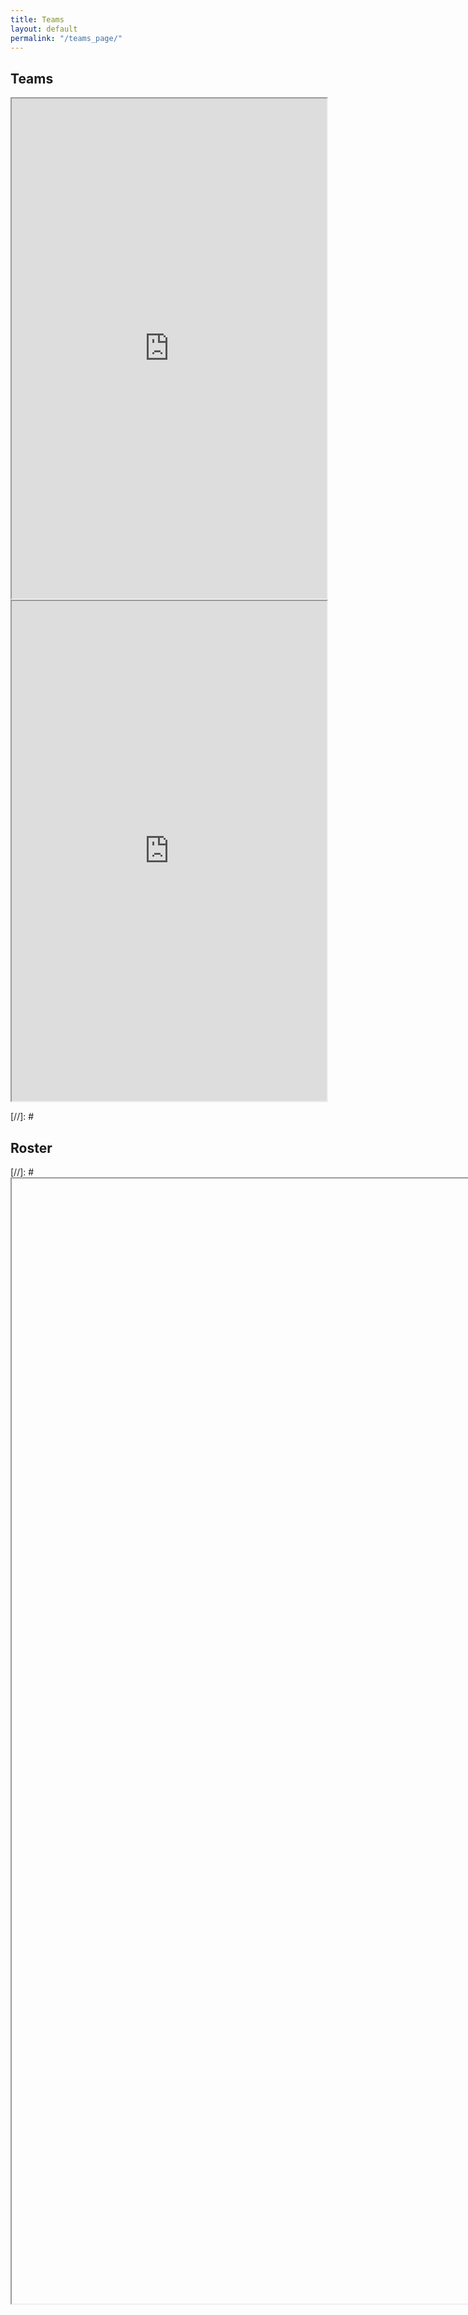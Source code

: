 ```yaml
---
title: Teams
layout: default
permalink: "/teams_page/"
---
```



<style> 
  iframe.teams { width: 100%; height: 800px; overflow: scroll; } 
  iframe.roster { width: 800px; height: 1800px; overflow: scroll; } 
</style>

<h2 id="teams" name="teams">Teams</h2>

<iframe class="teams" src="https://docs.google.com/spreadsheets/d/e/2PACX-1vShOE5m1TdCyeti0xQ6A3LcSefDAgvifLq-_vMl2PMMH8lDr3dCc3XpLImbZJfQzrTb7IIZopADRgSJ/pubhtml?widget=true&amp;headers=false"></iframe>

<iframe class="teams" src="https://docs.google.com/spreadsheets/d/e/2PACX-1vRjLEHkO0UOwLFBELXMPoFZkWPeTk3yo7Gg-O3NUhf1j2BebOrzPFIzuJRS2vVCOakaU8fTydg4kHj3/pubhtml?gid=0&amp;single=true&amp;widget=true&amp;headers=false"></iframe>


[//]: # <h2 id="roster" name="roster">Roster</h2>

[//]: # <iframe class="roster" src=""></iframe>
